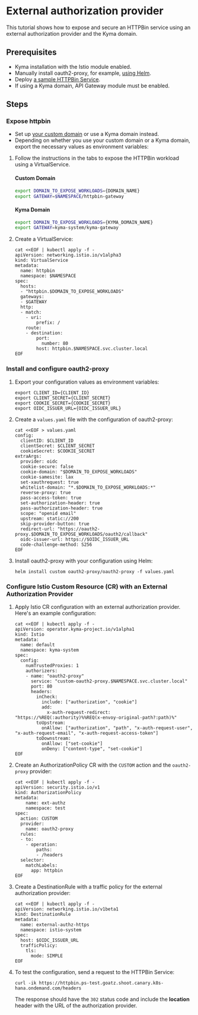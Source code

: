# External authorization provider

This tutorial shows how to expose and secure an HTTPBin service using an external authorization provider and the Kyma domain.

## Prerequisites

* Kyma installation with the Istio module enabled.
* Manually install oauth2-proxy, for example, [using Helm](https://github.com/oauth2-proxy/manifests/tree/main/helm/oauth2-proxy).
* Deploy [a sample HTTPBin Service](../01-00-create-workload.md).
* If using a Kyma domain, API Gateway module must be enabled.

## Steps

### Expose httpbin

* Set up [your custom domain](../01-10-setup-custom-domain-for-workload.md) or use a Kyma domain instead.
* Depending on whether you use your custom domain or a Kyma domain, export the necessary values as environment variables:

1. Follow the instructions in the tabs to expose the HTTPBin workload using a VirtualService.

    <!-- tabs:start -->
    #### **Custom Domain**
  
    ```bash
    export DOMAIN_TO_EXPOSE_WORKLOADS={DOMAIN_NAME}
    export GATEWAY=$NAMESPACE/httpbin-gateway
    ```
    #### **Kyma Domain**
  
    ```bash
    export DOMAIN_TO_EXPOSE_WORKLOADS={KYMA_DOMAIN_NAME}
    export GATEWAY=kyma-system/kyma-gateway
    ```
    <!-- tabs:end -->

2. Create a VirtualService:

    ```shell
    cat <<EOF | kubectl apply -f -
    apiVersion: networking.istio.io/v1alpha3
    kind: VirtualService
    metadata:
      name: httpbin
      namespace: $NAMESPACE
    spec:
      hosts:
      - "httpbin.$DOMAIN_TO_EXPOSE_WORKLOADS"
      gateways:
      - $GATEWAY
      http:
      - match:
        - uri:
            prefix: /
        route:
        - destination:
            port:
              number: 80
            host: httpbin.$NAMESPACE.svc.cluster.local
    EOF
    ```

### Install and configure oauth2-proxy

1. Export your configuration values as environment variables:
    ```
    export CLIENT_ID={CLIENT_ID}
    export CLIENT_SECRET={CLIENT_SECRET}
    export COOKIE_SECRET={COOKIE_SECRET}
    export OIDC_ISSUER_URL={OIDC_ISSUER_URL}
    ```

2. Create a `values.yaml` file with the configuration of oauth2-proxy:
    ```
    cat <<EOF > values.yaml
    config:
      clientID: $CLIENT_ID
      clientSecret: $CLIENT_SECRET
      cookieSecret: $COOKIE_SECRET
    extraArgs:
      provider: oidc
      cookie-secure: false
      cookie-domain: "$DOMAIN_TO_EXPOSE_WORKLOADS"
      cookie-samesite: lax
      set-xauthrequest: true
      whitelist-domain: "*.$DOMAIN_TO_EXPOSE_WORKLOADS:*"
      reverse-proxy: true
      pass-access-token: true 
      set-authorization-header: true
      pass-authorization-header: true
      scope: "openid email"
      upstream: static://200
      skip-provider-button: true
      redirect-url: "https://oauth2-proxy.$DOMAIN_TO_EXPOSE_WORKLOADS/oauth2/callback"
      oidc-issuer-url: https://$OIDC_ISSUER_URL
      code-challenge-method: S256
    EOF
    ```

3. Install oauth2-proxy with your configuration using Helm:
    ```
    helm install custom oauth2-proxy/oauth2-proxy -f values.yaml
    ```

### Configure Istio Custom Resource (CR) with an External Authorization Provider

1. Apply Istio CR configuration with an external authorization provider. Here's an example configuration:
    ```
    cat <<EOF | kubectl apply -f -
    apiVersion: operator.kyma-project.io/v1alpha1
    kind: Istio
    metadata:
      name: default
      namespace: kyma-system
    spec:
      config:
        numTrustedProxies: 1
        authorizers:
        - name: "oauth2-proxy"
          service: "custom-oauth2-proxy.$NAMESPACE.svc.cluster.local"
          port: 80
          headers:
            inCheck:
              include: ["authorization", "cookie"]
              add:
                x-auth-request-redirect: "https://%REQ(:authority)%%REQ(x-envoy-original-path?:path)%"
            toUpstream:
              onAllow: ["authorization", "path", "x-auth-request-user", "x-auth-request-email", "x-auth-request-access-token"]
            toDownstream:
              onAllow: ["set-cookie"]
              onDeny: ["content-type", "set-cookie"]
    EOF
    ```

2. Create an AuthorizationPolicy CR with the `CUSTOM` action and the `oauth2-proxy` provider:
    ```
    cat <<EOF | kubectl apply -f -
    apiVersion: security.istio.io/v1
    kind: AuthorizationPolicy
    metadata:
        name: ext-authz
        namespace: test
    spec:
      action: CUSTOM
      provider:
        name: oauth2-proxy
      rules:
      - to:
        - operation:
            paths:
            - /headers
      selector:
        matchLabels:
          app: httpbin
    EOF
    ```

3. Create a DestinationRule with a traffic policy for the external authorization provider:
    ```
    cat <<EOF | kubectl apply -f -
    apiVersion: networking.istio.io/v1beta1
    kind: DestinationRule
    metadata:
      name: external-authz-https
      namespace: istio-system
    spec:
      host: $OIDC_ISSUER_URL
      trafficPolicy:
        tls:
          mode: SIMPLE
    EOF
    ```

4. To test the configuration, send a request to the HTTPBin Service:
    ```
    curl -ik https://httpbin.ps-test.goatz.shoot.canary.k8s-hana.ondemand.com/headers
    ```
    The response should have the `302` status code and include the **location** header with the URL of the authorization provider.
